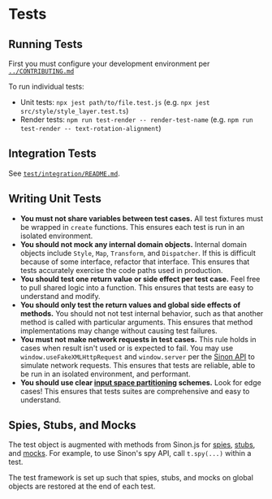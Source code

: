 
# Tests

## Running Tests

First you must configure your development environment per [`../CONTRIBUTING.md`](../CONTRIBUTING.md)

To run individual tests:

 - Unit tests: `npx jest path/to/file.test.js` (e.g. `npx jest src/style/style_layer.test.ts`)
 - Render tests: `npm run test-render -- render-test-name` (e.g. `npm run test-render -- text-rotation-alignment`)

## Integration Tests

See [`test/integration/README.md`](./integration/README.md).

## Writing Unit Tests

 - **You must not share variables between test cases.** All test fixtures must be wrapped in `create` functions. This ensures each test is run in an isolated environment.
 - **You should not mock any internal domain objects.** Internal domain objects include `Style`, `Map`, `Transform`, and `Dispatcher`. If this is difficult because of some interface, refactor that interface. This ensures that tests accurately exercise the code paths used in production.
 - **You should test one return value or side effect per test case.** Feel free to pull shared logic into a function. This ensures that tests are easy to understand and modify.
 - **You should only test the return values and global side effects of methods.** You should not not test internal behavior, such as that another method is called with particular arguments. This ensures that method implementations may change without causing test failures.
 - **You must not make network requests in test cases.** This rule holds in cases when result isn't used or is expected to fail. You may use `window.useFakeXMLHttpRequest` and `window.server` per the [Sinon API](http://sinonjs.org/docs/#server) to simulate network requests. This ensures that tests are reliable, able to be run in an isolated environment, and performant.
 - **You should use clear [input space partitioning](http://crystal.uta.edu/~ylei/cse4321/data/isp.pdf) schemes.** Look for edge cases! This ensures that tests suites are comprehensive and easy to understand.

## Spies, Stubs, and Mocks

The test object is augmented with methods from Sinon.js for [spies](http://sinonjs.org/docs/#spies), [stubs](http://sinonjs.org/docs/#stubs), and [mocks](http://sinonjs.org/docs/#mocks). For example, to use Sinon's spy API, call `t.spy(...)` within a test.

The test framework is set up such that spies, stubs, and mocks on global objects are restored at the end of each test.

